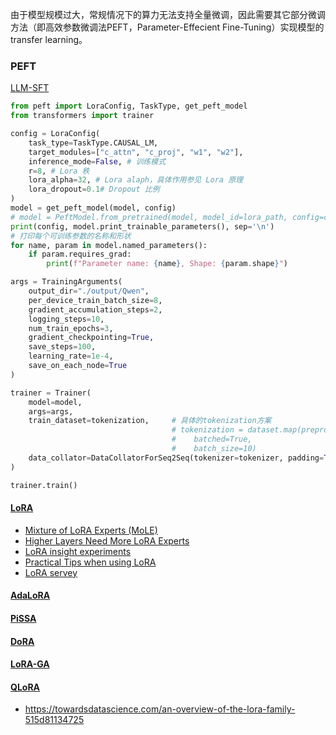 由于模型规模过大，常规情况下的算力无法支持全量微调，因此需要其它部分微调方法（即高效参数微调法PEFT，Parameter-Effecient Fine-Tuning）实现模型的transfer learning。

### PEFT
[LLM-SFT](https://github.com/datawhalechina/self-llm)

```python
from peft import LoraConfig, TaskType, get_peft_model
from transformers import trainer

config = LoraConfig(
    task_type=TaskType.CAUSAL_LM, 
    target_modules=["c_attn", "c_proj", "w1", "w2"],
    inference_mode=False, # 训练模式
    r=8, # Lora 秩
    lora_alpha=32, # Lora alaph，具体作用参见 Lora 原理
    lora_dropout=0.1# Dropout 比例
)
model = get_peft_model(model, config)
# model = PeftModel.from_pretrained(model, model_id=lora_path, config=config)
print(config, model.print_trainable_parameters(), sep='\n')
# 打印每个可训练参数的名称和形状
for name, param in model.named_parameters():
    if param.requires_grad:
        print(f"Parameter name: {name}, Shape: {param.shape}")

args = TrainingArguments(
    output_dir="./output/Qwen",
    per_device_train_batch_size=8,
    gradient_accumulation_steps=2,
    logging_steps=10,
    num_train_epochs=3,
    gradient_checkpointing=True,
    save_steps=100,
    learning_rate=1e-4,
    save_on_each_node=True
)

trainer = Trainer(
    model=model,
    args=args,
    train_dataset=tokenization,     # 具体的tokenization方案
                                    # tokenization = dataset.map(preprocess_fn,
                                    #    batched=True,
                                    #    batch_size=10)
    data_collator=DataCollatorForSeq2Seq(tokenizer=tokenizer, padding=True),
)

trainer.train()
```

#### [LoRA](lora.md)
- [Mixture of LoRA Experts (MoLE)](https://openreview.net/pdf?id=uWvKBCYh4S)
- [Higher Layers Need More LoRA Experts](https://arxiv.org/pdf/2402.08562v1)
- [LoRA insight experiments](https://lightning.ai/pages/community/lora-insights/#toc12)
- [Practical Tips when using LoRA](https://magazine.sebastianraschka.com/p/practical-tips-for-finetuning-llms)
- [LoRA servey](https://towardsdatascience.com/an-overview-of-the-lora-family-515d81134725)

#### [AdaLoRA](adalora.md)

#### [PiSSA](pissa.md)


#### [DoRA](dora.md)

#### [LoRA-GA](lora-ga.md)

#### [QLoRA](qlora.md)

- https://towardsdatascience.com/an-overview-of-the-lora-family-515d81134725
